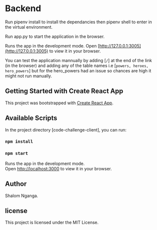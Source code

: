 # Backend  

Run pipenv install to install the dependancies then pipenv shell to enter in the virtual environment.

Run app.py to start the application in the browser.

Runs the app in the development mode.
Open [http://127.0.0.1:3005](http://127.0.0.1:3005) to view it in your browser.

You can test the application mannually by adding [`/`] at the end of the link (in the browser) and adding any of the table names i.e [`powers, heroes, hero_powers`] but for the hero_powers had an issue so chances are high it might not run manually.

## Getting Started with Create React App

This project was bootstrapped with [Create React App](https://github.com/facebook/create-react-app).

## Available Scripts

In the project directory [code-challenge-client], you can run:

### `npm install`

### `npm start`

Runs the app in the development mode.\
Open [http://localhost:3000](http://localhost:3000) to view it in your browser.

## Author

Shalom Nganga.

## license

This project is licensed under the MIT License.
